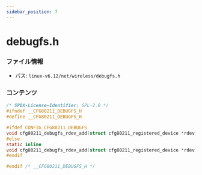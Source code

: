```yaml
---
sidebar_position: 7
---
```

# debugfs.h

### ファイル情報

- パス: `linux-v6.12/net/wireless/debugfs.h`

### コンテンツ

```h
/* SPDX-License-Identifier: GPL-2.0 */
#ifndef __CFG80211_DEBUGFS_H
#define __CFG80211_DEBUGFS_H

#ifdef CONFIG_CFG80211_DEBUGFS
void cfg80211_debugfs_rdev_add(struct cfg80211_registered_device *rdev);
#else
static inline
void cfg80211_debugfs_rdev_add(struct cfg80211_registered_device *rdev) {}
#endif

#endif /* __CFG80211_DEBUGFS_H */

```
